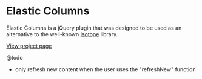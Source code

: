 Elastic Columns
===============

Elastic Columns is a jQuery plugin that was designed to be used as an alternative to the well-known [Isotope](isotope.metafizzy.co) library.

[View project page](http://johansatge.github.io/elastic-columns/)

@todo
* only refresh new content when the user uses the "refreshNew" function